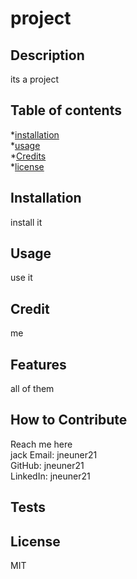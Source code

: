 # project

  ## Description
  its a project

  ## Table of contents

  *[installation](#installation)  
  *[usage](#usage)  
  *[Credits](#credits)  
  *[license](#license)  
  
  ## Installation
  install it

  ## Usage  
  use it
  
  ## Credit
  me
  
  ## Features
  all of them
  
  ## How to Contribute  
  Reach me here  
  jack
  Email: jneuner21   
  GitHub: jneuner21  
  LinkedIn: jneuner21  

  
  ## Tests
  
  ## License
  MIT
